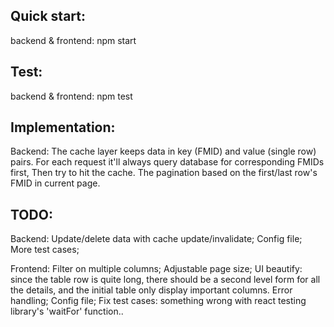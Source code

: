## Quick start:
backend & frontend: npm start

## Test:
backend & frontend: npm test

## Implementation:
Backend:
The cache layer keeps data in key (FMID) and value (single row) pairs.
For each request it'll always query database for corresponding FMIDs first,
Then try to hit the cache.
The pagination based on the first/last row's FMID in current page.

## TODO:
Backend:
Update/delete data with cache update/invalidate;
Config file;
More test cases;

Frontend:
Filter on multiple columns;
Adjustable page size;
UI beautify: since the table row is quite long, there should be a second level
form for all the details, and the initial table only display important columns.
Error handling;
Config file;
Fix test cases: something wrong with react testing library's 'waitFor' function..